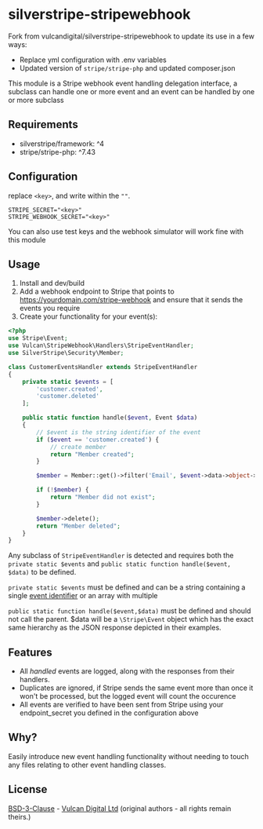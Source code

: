 # silverstripe-stripewebhook

Fork from vulcandigital/silverstripe-stripewebhook to update its use in a few ways:

-   Replace yml configuration with .env variables
-   Updated version of `stripe/stripe-php` and updated composer.json

This module is a Stripe webhook event handling delegation interface, a subclass can handle one or
more event and an event can be handled by one or more subclass

## Requirements

-   silverstripe/framework: ^4
-   stripe/stripe-php: ^7.43

## Configuration

replace `<key>`, and write within the `""`.

```
STRIPE_SECRET="<key>"
STRIPE_WEBHOOK_SECRET="<key>"
```

You can also use test keys and the webhook simulator will work fine with this module

## Usage

1. Install and dev/build
1. Add a webhook endpoint to Stripe that points to https://yourdomain.com/stripe-webhook and ensure that it sends the events you require
1. Create your functionality for your event(s):

```php
<?php
use Stripe\Event;
use Vulcan\StripeWebhook\Handlers\StripeEventHandler;
use SilverStripe\Security\Member;

class CustomerEventsHandler extends StripeEventHandler
{
    private static $events = [
        'customer.created',
        'customer.deleted'
    ];

    public static function handle($event, Event $data)
    {
        // $event is the string identifier of the event
        if ($event == 'customer.created') {
            // create member
            return "Member created";
        }

        $member = Member::get()->filter('Email', $event->data->object->email)->first();

        if (!$member) {
            return "Member did not exist";
        }

        $member->delete();
        return "Member deleted";
    }
}
```

Any subclass of `StripeEventHandler` is detected and requires both the `private static $events`
and `public static function handle($event, $data)` to be defined.

`private static $events` must be defined and can be a string containing a single [event identifier](https://stripe.com/docs/api#event_types) or an array with multiple

`public static function handle($event,$data)` must be defined and should not call the parent. \$data will be a `\Stripe\Event` object which has the exact same hierarchy as the JSON response depicted in their examples.

## Features

-   All _handled_ events are logged, along with the responses from their handlers.
-   Duplicates are ignored, if Stripe sends the same event more than once it won't be processed, but the logged event will count the occurence
-   All events are verified to have been sent from Stripe using your endpoint_secret you defined in the configuration above

## Why?

Easily introduce new event handling functionality without needing to touch any files relating to other event handling classes.

## License

[BSD-3-Clause](LICENSE.md) - [Vulcan Digital Ltd](https://vulcandigital.co.nz) (original authors - all rights remain theirs.)
